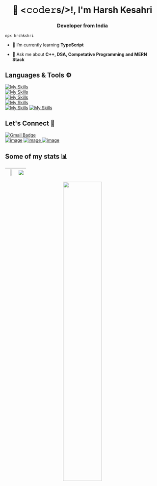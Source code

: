 
<h1 align="center">👋 <𝚌𝚘𝚍𝚎𝚛s/>!, I'm Harsh Kesahri</h1>

<h3 align="center">Developer from India</h3>

```
npx hrshkshri
```
<!--
<img align="right" alt="Coding" width="400" src="https://cdn.dribbble.com/users/1162077/screenshots/3848914/programmer.gif">  
-->
<!--
<p align="left"> <img src="https://komarev.com/ghpvc/?username=hrshkshri&label=Profile%20views&color=0e75b6&style=flat" alt="hrshkahri" /> </p>

<p align="left"> <a href="https://twitter.com/hrshkshri" target="blank"><img src="https://img.shields.io/twitter/follow/hrshkshri?logo=twitter&style=for-the-badge" alt="hrshkshri" /></a> </p>   -->

- 🌱 I’m currently learning **TypeScript** 

- 💬 Ask me about **C++, DSA, Competative Programming and  MERN Stack**

<!-- - 👀 I’m interested in ... -->
<!-- - 💞️ I’m looking to collaborate on ... -->
## Languages & Tools ⚙️
[![My Skills](https://skillicons.dev/icons?i=c,cpp)](https://skillicons.dev)<br>
[![My Skills](https://skillicons.dev/icons?i=html,css,js)](https://skillicons.dev)<br>
[![My Skills](https://skillicons.dev/icons?i=mongodb,express,react,nodejs)](https://skillicons.dev)<br>
[![My Skills](https://skillicons.dev/icons?i=bootstrap,tailwind,redux,nextjs)](https://skillicons.dev)<br>
[![My Skills](https://skillicons.dev/icons?i=firebase)](https://skillicons.dev)
[![My Skills](https://skillicons.dev/icons?i=git,github,githubactions,linux,postman,vscode)](https://skillicons.dev)






  ## Let's Connect :handshake: 
  [![Gmail Badge](https://img.shields.io/badge/-harshkeshari100@gmail.com-c14438?style=flat-square&logo=Gmail&logoColor=white&link=mailto:harshkeshari100@gmail.com)](mailto:harshkeshari100@gmail.com)
  <br>
  <a href="https://www.linkedin.com/in/hrshkshri/"> ![image](https://user-images.githubusercontent.com/108923011/196283976-4eb74e56-2fe2-4aa4-9192-456f5abc5db1.png)</a> 
  <a href="https://twitter.com/hrshkshri">![image](https://user-images.githubusercontent.com/108923011/196284473-3ba91fd3-f103-487d-82f7-b08b1cd7eb23.png)
</a>
  <a href="https://www.instagram.com/hrshkshri/">![image](https://user-images.githubusercontent.com/108923011/196285125-06d5b3d4-e36f-45cc-8a81-3c44c306918f.png)
</a>

## Some of my stats :bar_chart:

<img height="50%" width="auto" src ="https://github-readme-stats.vercel.app/api?username=hrshkshri&show_icons=true&count_private=true&theme=darcula&hide_border=true&hide=issues,contribs&bg_color=00000000">|<img src ="https://github-readme-streak-stats.herokuapp.com?user=hrshkshri&theme=darcula&hide_border=true&background=FFFFFF00">
|--|--|

<p align="center">  
  <img height="50%" width="auto" src ="https://github-readme-stats.vercel.app/api/top-langs/?username=hrshkshri&layout=compact&hide_border=true&theme=darcula&bg_color=00000000&langs_count=6&hide=jupyter%20notebook,tex,css,php">  
  <br>
  <br>
  </p>

